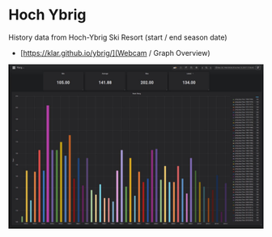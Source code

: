 # Hoch Ybrig
History data from Hoch-Ybrig Ski Resort (start / end season date)

* [https://klar.github.io/ybrig/](Webcam / Graph Overview)

![Ybrig Data Graph view Grafana](ybrig_data.jpg)
